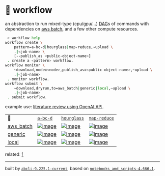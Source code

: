 # 📜 workflow

an abstraction to run mixed-type (cpu/gpu/...) [DAG](https://networkx.org/documentation/stable/reference/classes/digraph.html)s of commands with dependencies on [aws batch](https://aws.amazon.com/batch/), and a few other compute resources.

```bash
 > workflow help
workflow create \
	pattern=a-bc-d|hourglass|map-reduce,~upload \
	.|<job-name> \
	[--publish_as <public-object-name>]
 . create a <pattern> workflow.
workflow monitor \
	~download,node=<node>,publish_as=<public-object-name>,~upload \
	.|<job-name>
 . monitor workflow.
workflow submit \
	~download,dryrun,to=aws_batch|generic|local,~upload \
	.|<job-name>
 . submit workflow.
```

example use: [literature review using OpenAI API](https://github.com/kamangir/openai-commands/tree/main/openai_commands/literature_review).

|   |   |   |   |
| --- | --- | --- | --- |
| 📜 | [`a-bc-d`](./patterns/a-bc-d.dot) | [`hourglass`](./patterns/hourglass.dot) | [`map-reduce`](./patterns/map-reduce.dot) |
| [aws_batch](./runners/aws_batch.py) | [![image](https://kamangir-public.s3.ca-central-1.amazonaws.com/aws_batch-a-bc-d/workflow.gif?raw=true&random=xuPcKbTKmVeXP8t9)](https://kamangir-public.s3.ca-central-1.amazonaws.com/aws_batch-a-bc-d/workflow.gif?raw=true&random=xuPcKbTKmVeXP8t9) | [![image](https://kamangir-public.s3.ca-central-1.amazonaws.com/aws_batch-hourglass/workflow.gif?raw=true&random=rtplctxO8NSuIakP)](https://kamangir-public.s3.ca-central-1.amazonaws.com/aws_batch-hourglass/workflow.gif?raw=true&random=rtplctxO8NSuIakP) | [![image](https://kamangir-public.s3.ca-central-1.amazonaws.com/aws_batch-map-reduce/workflow.gif?raw=true&random=2xEbRoPB1J1VFjmu)](https://kamangir-public.s3.ca-central-1.amazonaws.com/aws_batch-map-reduce/workflow.gif?raw=true&random=2xEbRoPB1J1VFjmu) |
| [generic](./runners/generic.py) | [![image](https://kamangir-public.s3.ca-central-1.amazonaws.com/generic-a-bc-d/workflow.gif?raw=true&random=KQiv2ipjy4sa5EMm)](https://kamangir-public.s3.ca-central-1.amazonaws.com/generic-a-bc-d/workflow.gif?raw=true&random=KQiv2ipjy4sa5EMm) | [![image](https://kamangir-public.s3.ca-central-1.amazonaws.com/generic-hourglass/workflow.gif?raw=true&random=qoonJ03VQbnWs969)](https://kamangir-public.s3.ca-central-1.amazonaws.com/generic-hourglass/workflow.gif?raw=true&random=qoonJ03VQbnWs969) | [![image](https://kamangir-public.s3.ca-central-1.amazonaws.com/generic-map-reduce/workflow.gif?raw=true&random=jDLWwO8jQlCDevn2)](https://kamangir-public.s3.ca-central-1.amazonaws.com/generic-map-reduce/workflow.gif?raw=true&random=jDLWwO8jQlCDevn2) |
| [local](./runners/local.py) | [![image](https://kamangir-public.s3.ca-central-1.amazonaws.com/local-a-bc-d/workflow.gif?raw=true&random=k7A2ZRTn0SDcmbLU)](https://kamangir-public.s3.ca-central-1.amazonaws.com/local-a-bc-d/workflow.gif?raw=true&random=k7A2ZRTn0SDcmbLU) | [![image](https://kamangir-public.s3.ca-central-1.amazonaws.com/local-hourglass/workflow.gif?raw=true&random=wRLhDQhou8yESv7Z)](https://kamangir-public.s3.ca-central-1.amazonaws.com/local-hourglass/workflow.gif?raw=true&random=wRLhDQhou8yESv7Z) | [![image](https://kamangir-public.s3.ca-central-1.amazonaws.com/local-map-reduce/workflow.gif?raw=true&random=jN8cgBAhU4fyToEK)](https://kamangir-public.s3.ca-central-1.amazonaws.com/local-map-reduce/workflow.gif?raw=true&random=jN8cgBAhU4fyToEK) |


related: [1](https://arash-kamangir.medium.com/%EF%B8%8F-openai-experiments-54-e49117dc69ef)

---
built by [`abcli-9.225.1-current`](https://github.com/kamangir/awesome-bash-cli), based on [`notebooks_and_scripts-4.666.1`](https://github.com/kamangir/notebooks-and-scripts).
